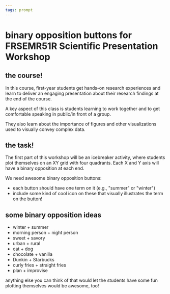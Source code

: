 ```yaml
---
tags: prompt
---
```


# binary opposition buttons for FRSEMR51R Scientific Presentation Workshop

## the course!

In this course, first-year students get hands-on research experiences and learn to deliver an engaging presentation about their research findings at the end of the course.

A key aspect of this class is students learning to work together and to get comfortable speaking in public/in front of a group.

They also learn about the importance of figures and other visualizations used to visually convey complex data. 

## the task!

The first part of this workshop will be an icebreaker activity, where students plot themselves on an XY grid with four quadrants. Each X and Y axis will have a binary opposition at each end.

We need awesome binary opposition buttons:
* each button should have one term on it (e.g., "summer" or "winter")
* include some kind of cool icon on these that visually illustrates the term on the button!

## some binary opposition ideas
* winter + summer
* morning person + night person
* sweet + savory
* urban + rural
* cat + dog
* chocolate + vanilla
* Dunkin + Starbucks
* curly fries + straight fries
* plan + improvise

anything else you can think of that would let the students have some fun plotting themselves would be awesome, too!


